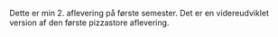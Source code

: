 Dette er min 2. aflevering på første semester. Det er en videreudviklet version af den første pizzastore aflevering.
